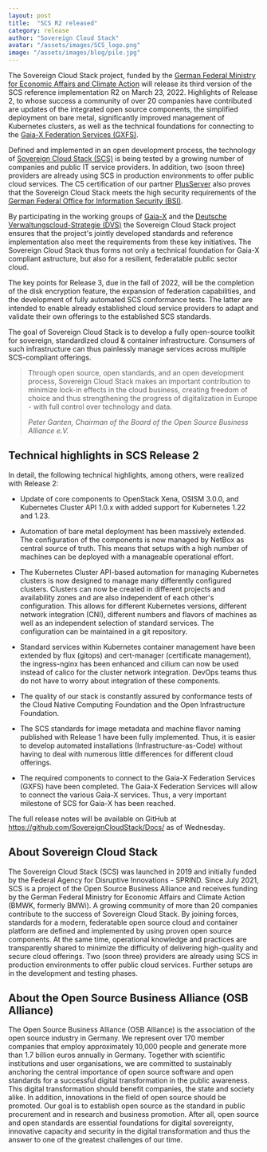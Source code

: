 ```yaml
---
layout: post
title:  "SCS R2 released"
category: release
author: "Sovereign Cloud Stack"
avatar: "/assets/images/SCS_logo.png"
image: "/assets/images/blog/pile.jpg"
---
```


The Sovereign Cloud Stack project, funded by the [German Federal Ministry for Economic Affairs
and Climate Action](https://www.bmwi.de/Navigation/EN/Home/home.html) will release
its third version of the SCS reference implementation R2 on March 23, 2022. 
Highlights of Release 2, to whose success a community of over 20 companies have 
contributed are updates of the integrated open source components, the simplified
deployment on bare metal, significantly improved management of Kubernetes clusters,
as well as the technical foundations for connecting to the [Gaia-X Federation Services (GXFS)](https://www.gxfs.eu/).

Defined and implemented in an open development process, the technology of [Sovereign
Cloud Stack (SCS)](https://scs.community/de/) is being tested by a growing
number of companies and public IT service providers. In addition, two (soon three)
providers are already using SCS in production environments to offer public cloud
services. The C5 certification of our partner [PlusServer](https://www.plusserver.com/en/)
also proves that the Sovereign Cloud Stack meets the high security requirements
of the [German Federal Office for Information Security (BSI)](https://www.bsi.bund.de/EN/Home).

By participating in the working groups of [Gaia-X](https://www.gaia-x.eu/) and
the [Deutsche Verwaltungscloud-Strategie (DVS)](https://www.cio.bund.de/Web/DE/Innovative-Vorhaben/Deutsche-Verwaltungscloud-Strategie/deutsche_verwaltungscloud_strategie_node.html) 
the Sovereign Cloud Stack project ensures that the project's jointly developed
standards and reference implementation also meet the requirements from these key
initiatives. The Sovereign Cloud Stack thus forms not only a technical foundation
for Gaia-X compliant astructure, but also for a resilient, federatable public
sector cloud.

The key points for Release 3, due in the fall of 2022, will be the completion of the
disk encryption feature, the expansion of federation capabilities, and the development
of fully automated SCS conformance tests. The latter are intended to enable already
established cloud service providers to adapt and validate their own offerings to the
established SCS standards.

The goal of Sovereign Cloud Stack is to develop a fully open-source toolkit for
sovereign, standardized cloud & container infrastructure. Consumers of such
infrastructure can thus painlessly manage services across multiple SCS-compliant
offerings.

<blockquote><p>
Through open source, open standards, and
an open development process, Sovereign Cloud Stack makes an important contribution
to minimize lock-in effects in the cloud business, creating freedom of choice and thus
strengthening the progress of digitalization in Europe - with full control over
technology and data.
</p><cite>Peter Ganten, Chairman of the Board of the Open Source Business Alliance e.V.</cite>
</blockquote> 

## Technical highlights in SCS Release 2

In detail, the following technical highlights, among others, were realized with Release 2:

* Update of core components to OpenStack Xena, OSISM 3.0.0, and Kubernetes Cluster
API 1.0.x with added support for Kubernetes 1.22 and 1.23.

* Automation of bare metal deployment has been massively extended. The configuration
of the components is now managed by NetBox as central source of truth. This means
that setups with a high number of machines can be deployed with a manageable
operational effort.

* The Kubernetes Cluster API-based automation for managing Kubernetes clusters is
now designed to manage many differently configured clusters. Clusters can now be
created in different projects and availability zones and are also independent of
each other's configuration. This allows for different Kubernetes versions, different
network integration (CNI), different numbers and flavors of machines as well as an
independent selection of standard services. The configuration can be maintained in a
git repository. 

* Standard services within Kubernetes container management have been extended by
flux (gitops) and cert-manager (certificate management), the ingress-nginx has
been enhanced and cilium can now be used instead of calico for the
cluster network integration.
DevOps teams thus do not have to worry about integration of these components.

* The quality of our stack is constantly assured by conformance tests
of the Cloud Native Computing Foundation and the Open Infrastructure Foundation.

* The SCS standards for image metadata and machine flavor naming published with
Release 1 have been fully implemented. Thus, it is easier to develop automated
installations (Infrastructure-as-Code) without having to deal with numerous
little differences for different cloud offerings.

* The required components to connect to the Gaia-X Federation Services (GXFS)
have been completed. The Gaia-X Federation Services will allow to connect the
various Gaia-X services. Thus, a very important milestone of SCS for Gaia-X has
been reached.

The full release notes will be available on GitHub at <https://github.com/SovereignCloudStack/Docs/>
as of Wednesday.

## About Sovereign Cloud Stack

The Sovereign Cloud Stack (SCS) was launched in 2019 and initially funded by the
Federal Agency for Disruptive Innovations - SPRIND. Since July 2021, SCS is a
project of the Open Source Business Alliance and receives funding by the German
Federal Ministry for Economic Affairs and Climate Action (BMWK, formerly BMWi).
A growing community of more than 20 companies contribute to the success of Sovereign
Cloud Stack. By joining forces, standards for a modern, federatable open source
cloud and container platform are defined and implemented by using proven open source
components. At the same time, operational knowledge and <nobr>practices</nobr> are
transparently shared to minimize the difficulty of delivering high-quality and secure
cloud offerings. Two (soon three) providers are already using SCS in production
environments to offer public cloud services. Further setups are in the development
and testing phases.

## About the Open Source Business Alliance (OSB Alliance)

The Open Source Business Alliance (OSB Alliance) is the association of the open
source industry in Germany. We represent over 170 member companies that employ
approximately 10,000 people and generate more than 1.7 billion euros annually
in Germany. Together with scientific institutions and user organisations, we
are committed to sustainably anchoring the central importance of open source
software and open standards for a successful digital transformation in the
public awareness. This digital transformation should benefit companies, the
state and society alike. In addition, innovations in the field of open source
should be promoted. Our goal is to establish open source as the standard in
public procurement and in research and business promotion. After all, open
source and open standards are essential foundations for digital sovereignty,
innovative capacity and security in the digital transformation and thus the
answer to one of the greatest challenges of our time.

